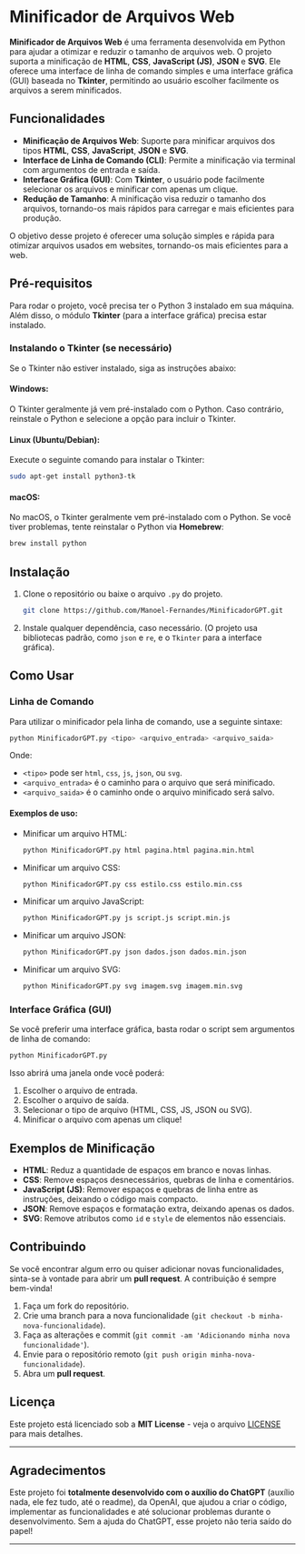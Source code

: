 # Minificador de Arquivos Web

**Minificador de Arquivos Web** é uma ferramenta desenvolvida em Python para ajudar a otimizar e reduzir o tamanho de arquivos web. O projeto suporta a minificação de **HTML**, **CSS**, **JavaScript (JS)**, **JSON** e **SVG**. Ele oferece uma interface de linha de comando simples e uma interface gráfica (GUI) baseada no **Tkinter**, permitindo ao usuário escolher facilmente os arquivos a serem minificados.

## Funcionalidades

- **Minificação de Arquivos Web**: Suporte para minificar arquivos dos tipos **HTML**, **CSS**, **JavaScript**, **JSON** e **SVG**.
- **Interface de Linha de Comando (CLI)**: Permite a minificação via terminal com argumentos de entrada e saída.
- **Interface Gráfica (GUI)**: Com **Tkinter**, o usuário pode facilmente selecionar os arquivos e minificar com apenas um clique.
- **Redução de Tamanho**: A minificação visa reduzir o tamanho dos arquivos, tornando-os mais rápidos para carregar e mais eficientes para produção.

O objetivo desse projeto é oferecer uma solução simples e rápida para otimizar arquivos usados em websites, tornando-os mais eficientes para a web.

## Pré-requisitos

Para rodar o projeto, você precisa ter o Python 3 instalado em sua máquina. Além disso, o módulo **Tkinter** (para a interface gráfica) precisa estar instalado.

### Instalando o Tkinter (se necessário)

Se o Tkinter não estiver instalado, siga as instruções abaixo:

#### **Windows**:
O Tkinter geralmente já vem pré-instalado com o Python. Caso contrário, reinstale o Python e selecione a opção para incluir o Tkinter.

#### **Linux (Ubuntu/Debian)**:
Execute o seguinte comando para instalar o Tkinter:

```bash
sudo apt-get install python3-tk
```

#### **macOS**:
No macOS, o Tkinter geralmente vem pré-instalado com o Python. Se você tiver problemas, tente reinstalar o Python via **Homebrew**:

```bash
brew install python
```

## Instalação

1. Clone o repositório ou baixe o arquivo `.py` do projeto.

   ```bash
   git clone https://github.com/Manoel-Fernandes/MinificadorGPT.git
   ```

2. Instale qualquer dependência, caso necessário. (O projeto usa bibliotecas padrão, como `json` e `re`, e o `Tkinter` para a interface gráfica).

## Como Usar

### Linha de Comando

Para utilizar o minificador pela linha de comando, use a seguinte sintaxe:

```bash
python MinificadorGPT.py <tipo> <arquivo_entrada> <arquivo_saida>
```

Onde:

- `<tipo>` pode ser `html`, `css`, `js`, `json`, ou `svg`.
- `<arquivo_entrada>` é o caminho para o arquivo que será minificado.
- `<arquivo_saida>` é o caminho onde o arquivo minificado será salvo.

#### Exemplos de uso:

- Minificar um arquivo HTML:
  ```bash
  python MinificadorGPT.py html pagina.html pagina.min.html
  ```

- Minificar um arquivo CSS:
  ```bash
  python MinificadorGPT.py css estilo.css estilo.min.css
  ```

- Minificar um arquivo JavaScript:
  ```bash
  python MinificadorGPT.py js script.js script.min.js
  ```

- Minificar um arquivo JSON:
  ```bash
  python MinificadorGPT.py json dados.json dados.min.json
  ```

- Minificar um arquivo SVG:
  ```bash
  python MinificadorGPT.py svg imagem.svg imagem.min.svg
  ```

### Interface Gráfica (GUI)

Se você preferir uma interface gráfica, basta rodar o script sem argumentos de linha de comando:

```bash
python MinificadorGPT.py
```

Isso abrirá uma janela onde você poderá:

1. Escolher o arquivo de entrada.
2. Escolher o arquivo de saída.
3. Selecionar o tipo de arquivo (HTML, CSS, JS, JSON ou SVG).
4. Minificar o arquivo com apenas um clique!

## Exemplos de Minificação

- **HTML**: Reduz a quantidade de espaços em branco e novas linhas.
- **CSS**: Remove espaços desnecessários, quebras de linha e comentários.
- **JavaScript (JS)**: Remover espaços e quebras de linha entre as instruções, deixando o código mais compacto.
- **JSON**: Remove espaços e formatação extra, deixando apenas os dados.
- **SVG**: Remove atributos como `id` e `style` de elementos não essenciais.

## Contribuindo

Se você encontrar algum erro ou quiser adicionar novas funcionalidades, sinta-se à vontade para abrir um **pull request**. A contribuição é sempre bem-vinda!

1. Faça um fork do repositório.
2. Crie uma branch para a nova funcionalidade (`git checkout -b minha-nova-funcionalidade`).
3. Faça as alterações e commit (`git commit -am 'Adicionando minha nova funcionalidade'`).
4. Envie para o repositório remoto (`git push origin minha-nova-funcionalidade`).
5. Abra um **pull request**.

## Licença

Este projeto está licenciado sob a **MIT License** - veja o arquivo [LICENSE](LICENSE) para mais detalhes.

---

## Agradecimentos

Este projeto foi **totalmente desenvolvido com o auxílio do ChatGPT** (auxílio nada, ele fez tudo, até o readme), da OpenAI, que ajudou a criar o código, implementar as funcionalidades e até solucionar problemas durante o desenvolvimento. Sem a ajuda do ChatGPT, esse projeto não teria saído do papel!

---

